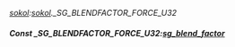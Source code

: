 _[sokol](../../modules/sokol/sokol-module.md):[sokol](../../modules/sokol/sokol-module.md).\_SG\_BLENDFACTOR\_FORCE\_U32_
##### Const \_SG\_BLENDFACTOR\_FORCE\_U32:[sg_blend_factor](../../modules/sokol/sokol-sg_blend_factor.md)
